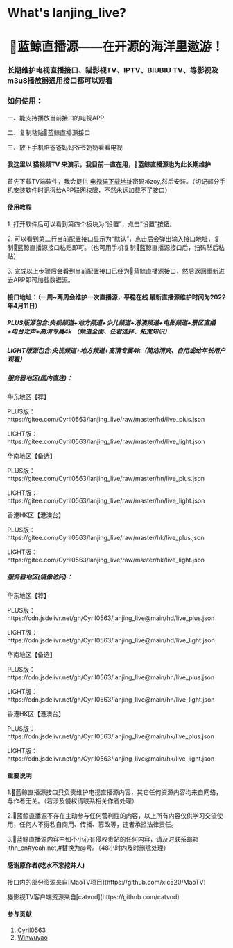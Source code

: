 # What's lanjing_live?
<h1 align="center">🐋蓝鲸直播源——在开源的海洋里遨游！</h1>
<h3 align="left">长期维护电视直播接口、猫影视TV、IPTV、BIUBIU TV、等影视及m3u8播放器通用接口都可以观看</h3>

<h3 align="left">如何使用：</h3>
<p>一、能支持播放当前接口的电视APP</P>
<p>二、复制粘贴🐋蓝鲸直播源接口</P>
<p>三、放下手机陪爸爸妈妈爷爷奶奶看看电视</P>

#### 我这里以 猫视频TV 来演示，我目前一直在用，🐋蓝鲸直播源也为此长期维护
首先下载TV端软件，我会提供 [电视猫下载地址](https://jthn.lanzoub.com/b056c0rlc
)密码:6zoy,然后安装。（切记部分手机安装软件时记得给APP联网权限，不然永远加载不了接口）

#### 使用教程

<P>1.  打开软件后可以看到第四个板块为“设置”，点击“设置”按钮。</P>
<P>2.  可以看到第二行当前配置接口显示为“默认”，点击后会弹出输入接口地址，复制🐋蓝鲸直播源接口粘贴即可。（也可用手机复制🐋蓝鲸直播源接口后，扫码然后粘贴）</P>
<P>3.  完成以上步骤后会看到当前配置接口已经为🐋蓝鲸直播源接口，然后返回重新进去APP即可加载数据源。</P>

<h4>接口地址：（一周~两周会维护一次直播源，平稳在线 最新直播源维护时间为2022年4月11日）</h4>
<h5>PLUS版源包含:央视频道+地方频道+少儿频道+港澳频道+电影频道+景区直播+电台之声+高清专属4k （频道全面、任君选择、拓宽知识）</h5>
<h5>LIGHT版源包含:央视频道+地方频道+高清专属4k（简洁清爽、自用或给年长用户观看）</h5>
<h5>服务器地区(国内直连)：</h5>
<p>华东地区【荐】
<P>PLUS版：https://gitee.com/Cyril0563/lanjing_live/raw/master/hd/live_plus.json</P>
<P>LIGHT版：https://gitee.com/Cyril0563/lanjing_live/raw/master/hd/live_light.json</P>
</P>
<p>华南地区【备选】
<P>PLUS版：https://gitee.com/Cyril0563/lanjing_live/raw/master/hn/live_plus.json</P>
<P>LIGHT版：https://gitee.com/Cyril0563/lanjing_live/raw/master/hn/live_light.json</P>
</P>
<p>香港HK区【港澳台】
<P>PLUS版：https://gitee.com/Cyril0563/lanjing_live/raw/master/hk/live_plus.json</P>
<P>LIGHT版：https://gitee.com/Cyril0563/lanjing_live/raw/master/hk/live_light.json</P>
<h5>服务器地区(镜像访问)：</h5>
<p>华东地区【荐】
<P>PLUS版：https://cdn.jsdelivr.net/gh/Cyril0563/lanjing_live@main/hd/live_plus.json</P>
<P>LIGHT版：https://cdn.jsdelivr.net/gh/Cyril0563/lanjing_live@main/hd/live_light.json</P>
</P>
<p>华南地区【备选】
<P>PLUS版：https://cdn.jsdelivr.net/gh/Cyril0563/lanjing_live@main/hn/live_plus.json</P>
<P>LIGHT版：https://cdn.jsdelivr.net/gh/Cyril0563/lanjing_live@main/hn/live_light.json</P>
</P>
<p>香港HK区【港澳台】
<P>PLUS版：https://cdn.jsdelivr.net/gh/Cyril0563/lanjing_live@main/hk/live_plus.json</P>
<P>LIGHT版：https://cdn.jsdelivr.net/gh/Cyril0563/lanjing_live@main/hk/live_light.json</P>
</P>

#### 重要说明

<p> 1.🐋蓝鲸直播源接口只负责维护电视直播源内容，其它任何资源内容均来自网络，与作者无关。（若涉及侵权请联系相关作者处理）</P>
<P> 2.🐋蓝鲸直播源不存在主动参与任何营利性的内容，以上所有内容仅供学习交流使用，任何人不得私自商用、传播、篡改等，违者承担法律责任。</p>
<P> 3.🐋蓝鲸直播源内容中如不小心有侵权贵站的任何内容，请及时联系邮箱jthn_cn#yeah.net,#替换为@号。（48小时内及时删除处理）</p>

#### 感谢原作者(吃水不忘挖井人)
<p>接口内的部分资源来自[MaoTV项目](https://github.com/xlc520/MaoTV)</P>
<p>猫影视TV客户端资源来自[catvod](https://github.com/catvod)</P>

#### 参与贡献

1.  [Cyril0563](https://github.com/Cyril0563)
2.  [Winwuyao](https://github.com/wingwuyao)


